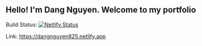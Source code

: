 ## Hello! I'm Dang Nguyen. Welcome to my portfolio

Build Status: [![Netlify Status](https://api.netlify.com/api/v1/badges/d72a01cc-404a-47cf-97df-d69264aa7dbc/deploy-status)](https://app.netlify.com/sites/dangnguyen825/deploys)

Link: https://dangnguyen825.netlify.app
